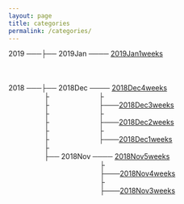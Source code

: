 ```yaml
---
layout: page
title: categories
permalink: /categories/
---
```



2019 ───├── 2019Jan ──── [2019Jan1weeks](../blog/2019/01/Jan1weeks)     
                    
                    
                    
2018 ───├── 2018Dec ──── [2018Dec4weeks](../blog/2018/12/Dec4weeks)     
                  ├                         ├   
                  ├                         ├───[2018Dec3weeks](../blog/2018/12/Dec3weeks)    
                  ├                         ├  
                  ├                         ├───[2018Dec2weeks](../blog/2018/12/Dec2weeks)    
                  ├                         ├  
                  ├                         ├───[2018Dec1weeks](../blog/2018/12/Dec1weeks)    
                  ├                            
                  ├── 2018Nov ──── [2018Nov5weeks](../blog/2018/11/Nov5weeks)    
                                              ├  
                                              ├───[2018Nov4weeks](../blog/2018/11/Nov4weeks)  
                                              ├  
                                              ├───[2018Nov3weeks](../blog/2018/11/Nov3weeks)  
